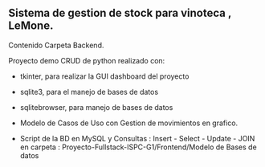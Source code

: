 ## Sistema de gestion de stock para vinoteca , LeMone.

Contenido Carpeta Backend.

Proyecto demo CRUD de python realizado con: 

* tkinter, para realizar la GUI dashboard del proyecto 
* sqlite3, para el manejo de bases de datos 
* sqlitebrowser, para manejo de bases de datos


* Modelo de Casos de Uso con Gestion de movimientos en grafico. 

* Script de la BD en MySQL y Consultas : Insert - Select - Update - JOIN en carpeta : Proyecto-Fullstack-ISPC-G1/Frontend/Modelo de Bases de datos


